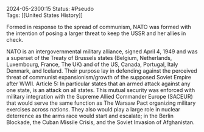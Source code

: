 2024-05-2300:15
Status: #Pseudo  
Tags: [[United States History]] 

Formed in response to the spread of communism, NATO was formed with the intention of posing a larger threat to keep the USSR and her allies in check. 

NATO is an intergovernmental military alliance, signed April 4, 1949 and was a superset of the Treaty of Brussels states (Belgium, Netherlands, Luxembourg, France, The UK) and of the US, Canada, Portugal, Italy Denmark, and Iceland. Their purpose lay in defending against the perceived threat of communist expansionism/growth of the supposed Soviet Empire after WWII. Article 5: In particular states that an armed attack against any one state, is an attack on all states. This mutual security was enforced with military integration with the Supreme Allied Commander Europe (SACEUR) that would serve the same function as The Warsaw Pact organizing military exercises across nations. They also would play a large role in nuclear deterrence as the arms race would start and escalate; in the Berlin Blockade, the Cuban Missile Crisis, and the Soviet Invasion of Afghanistan.